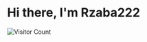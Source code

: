 <h1>Hi there, I'm Rzaba222</h1> 

![Visitor Count](https://profile-counter.glitch.me/Rzaba222/count.svg)
